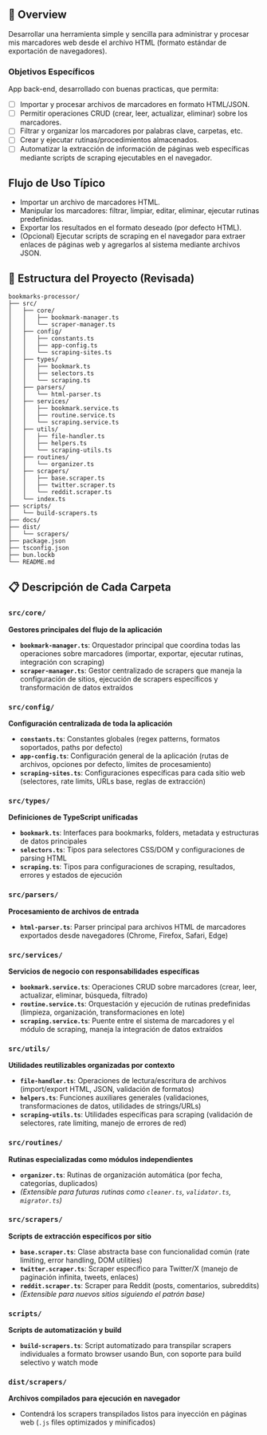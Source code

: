 ## 📁 Overview

Desarrollar una herramienta simple y sencilla para administrar y procesar mis marcadores web desde el archivo HTML (formato estándar de exportación de navegadores).

### Objetivos Específicos

App back-end, desarrollado con buenas practicas, que permita:

- [ ] Importar y procesar archivos de marcadores en formato HTML/JSON.
- [ ] Permitir operaciones CRUD (crear, leer, actualizar, eliminar) sobre los marcadores.
- [ ] Filtrar y organizar los marcadores por palabras clave, carpetas, etc.
- [ ] Crear y ejecutar rutinas/procedimientos almacenados.
- [ ] Automatizar la extracción de información de páginas web específicas mediante scripts de scraping ejecutables en el navegador.

## Flujo de Uso Típico

- Importar un archivo de marcadores HTML.
- Manipular los marcadores: filtrar, limpiar, editar, eliminar, ejecutar rutinas predefinidas.
- Exportar los resultados en el formato deseado (por defecto HTML).
- (Opcional) Ejecutar scripts de scraping en el navegador para extraer enlaces de páginas web y agregarlos al sistema mediante archivos JSON.

## 📁 **Estructura del Proyecto (Revisada)**

```
bookmarks-processor/
├── src/
│   ├── core/
│   │   ├── bookmark-manager.ts
│   │   └── scraper-manager.ts
│   ├── config/
│   │   ├── constants.ts
│   │   ├── app-config.ts
│   │   └── scraping-sites.ts
│   ├── types/
│   │   ├── bookmark.ts
│   │   ├── selectors.ts
│   │   └── scraping.ts
│   ├── parsers/
│   │   └── html-parser.ts
│   ├── services/
│   │   ├── bookmark.service.ts
│   │   ├── routine.service.ts
│   │   └── scraping.service.ts
│   ├── utils/
│   │   ├── file-handler.ts
│   │   ├── helpers.ts
│   │   └── scraping-utils.ts
│   ├── routines/
│   │   └── organizer.ts
│   ├── scrapers/
│   │   ├── base.scraper.ts
│   │   ├── twitter.scraper.ts
│   │   └── reddit.scraper.ts
│   └── index.ts
├── scripts/
│   └── build-scrapers.ts
├── docs/
├── dist/
│   └── scrapers/
├── package.json
├── tsconfig.json
├── bun.lockb
└── README.md
```

## 📋 **Descripción de Cada Carpeta**

### **`src/core/`**

**Gestores principales del flujo de la aplicación**

- **`bookmark-manager.ts`**: Orquestador principal que coordina todas las operaciones sobre marcadores (importar, exportar, ejecutar rutinas, integración con scraping)
- **`scraper-manager.ts`**: Gestor centralizado de scrapers que maneja la configuración de sitios, ejecución de scrapers específicos y transformación de datos extraídos

### **`src/config/`**

**Configuración centralizada de toda la aplicación**

- **`constants.ts`**: Constantes globales (regex patterns, formatos soportados, paths por defecto)
- **`app-config.ts`**: Configuración general de la aplicación (rutas de archivos, opciones por defecto, límites de procesamiento)
- **`scraping-sites.ts`**: Configuraciones específicas para cada sitio web (selectores, rate limits, URLs base, reglas de extracción)

### **`src/types/`**

**Definiciones de TypeScript unificadas**

- **`bookmark.ts`**: Interfaces para bookmarks, folders, metadata y estructuras de datos principales
- **`selectors.ts`**: Tipos para selectores CSS/DOM y configuraciones de parsing HTML
- **`scraping.ts`**: Tipos para configuraciones de scraping, resultados, errores y estados de ejecución

### **`src/parsers/`**

**Procesamiento de archivos de entrada**

- **`html-parser.ts`**: Parser principal para archivos HTML de marcadores exportados desde navegadores (Chrome, Firefox, Safari, Edge)

### **`src/services/`**

**Servicios de negocio con responsabilidades específicas**

- **`bookmark.service.ts`**: Operaciones CRUD sobre marcadores (crear, leer, actualizar, eliminar, búsqueda, filtrado)
- **`routine.service.ts`**: Orquestación y ejecución de rutinas predefinidas (limpieza, organización, transformaciones en lote)
- **`scraping.service.ts`**: Puente entre el sistema de marcadores y el módulo de scraping, maneja la integración de datos extraídos

### **`src/utils/`**

**Utilidades reutilizables organizadas por contexto**

- **`file-handler.ts`**: Operaciones de lectura/escritura de archivos (import/export HTML, JSON, validación de formatos)
- **`helpers.ts`**: Funciones auxiliares generales (validaciones, transformaciones de datos, utilidades de strings/URLs)
- **`scraping-utils.ts`**: Utilidades específicas para scraping (validación de selectores, rate limiting, manejo de errores de red)

### **`src/routines/`**

**Rutinas especializadas como módulos independientes**

- **`organizer.ts`**: Rutinas de organización automática (por fecha, categorías, duplicados)
- _(Extensible para futuras rutinas como `cleaner.ts`, `validator.ts`, `migrator.ts`)_

### **`src/scrapers/`**

**Scripts de extracción específicos por sitio**

- **`base.scraper.ts`**: Clase abstracta base con funcionalidad común (rate limiting, error handling, DOM utilities)
- **`twitter.scraper.ts`**: Scraper específico para Twitter/X (manejo de paginación infinita, tweets, enlaces)
- **`reddit.scraper.ts`**: Scraper para Reddit (posts, comentarios, subreddits)
- _(Extensible para nuevos sitios siguiendo el patrón base)_

### **`scripts/`**

**Scripts de automatización y build**

- **`build-scrapers.ts`**: Script automatizado para transpilar scrapers individuales a formato browser usando Bun, con soporte para build selectivo y watch mode

### **`dist/scrapers/`**

**Archivos compilados para ejecución en navegador**

- Contendrá los scrapers transpilados listos para inyección en páginas web (`.js` files optimizados y minificados)
